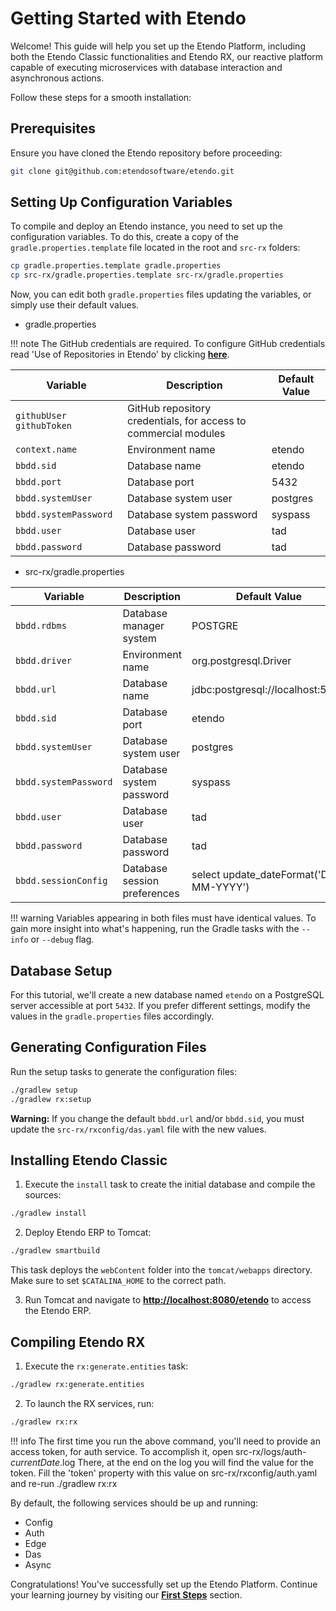 # Getting Started with Etendo

Welcome! This guide will help you set up the Etendo Platform, including both the Etendo Classic functionalities and Etendo RX, our reactive platform capable of executing microservices with database interaction and asynchronous actions.

Follow these steps for a smooth installation:

## Prerequisites

Ensure you have cloned the Etendo repository before proceeding:

```bash
git clone git@github.com:etendosoftware/etendo.git
```

## Setting Up Configuration Variables

To compile and deploy an Etendo instance, you need to set up the configuration variables. To do this, create a copy of the `gradle.properties.template` file located in the root and `src-rx` folders:

```bash
cp gradle.properties.template gradle.properties
cp src-rx/gradle.properties.template src-rx/gradle.properties
```

Now, you can edit both `gradle.properties` files updating the variables, or simply use their default values.

- gradle.properties

!!! note
    The GitHub credentials are required.
    To configure GitHub credentials read 'Use of Repositories in Etendo' by clicking [**here**](https://docs.etendo.software/en/technical-documentation/etendo-environment/requirements-and-tools/developer-tools/use-of-repositories-in-etendo).

| Variable                | Description                                                      | Default Value      |
| ----------------------- | ---------------------------------------------------------------- | ------------------ |
| `githubUser githubToken`| GitHub repository credentials, for access to commercial modules  |                    |
| `context.name`          | Environment name                                                 | etendo             |
| `bbdd.sid`              | Database name                                                    | etendo             |
| `bbdd.port`             | Database port                                                    | 5432               |
| `bbdd.systemUser`       | Database system user                                             | postgres           |
| `bbdd.systemPassword`   | Database system password                                         | syspass            |
| `bbdd.user`             | Database user                                                    | tad                |
| `bbdd.password`         | Database password                                                | tad                |


- src-rx/gradle.properties

| Variable      | Description                          | Default Value      |
| ------------- | ------------------------------------ | ------------------ |
| `bbdd.rdbms`| Database manager system  | POSTGRE |
| `bbdd.driver`       | Environment name | org.postgresql.Driver |
| `bbdd.url`    |  Database name | jdbc:postgresql://localhost:5432 |
| `bbdd.sid`    |  Database port | etendo |
| `bbdd.systemUser`    |  Database system user | postgres |
| `bbdd.systemPassword`    |  Database system password | syspass |
| `bbdd.user`    |  Database user | tad |
| `bbdd.password`    |  Database password | tad |
| `bbdd.sessionConfig	`    |  Database session preferences	 | select update_dateFormat('DD-MM-YYYY') |

!!! warning
    Variables appearing in both files must have identical values. To gain more insight into what's happening, run the Gradle tasks with the `--info` or `--debug` flag.


## Database Setup

For this tutorial, we'll create a new database named `etendo` on a PostgreSQL server accessible at port `5432`. If you prefer different settings, modify the values in the `gradle.properties` files accordingly.

## Generating Configuration Files

Run the setup tasks to generate the configuration files:

```bash
./gradlew setup
./gradlew rx:setup
```

**Warning:** If you change the default `bbdd.url` and/or `bbdd.sid`, you must update the `src-rx/rxconfig/das.yaml` file with the new values.

## Installing Etendo Classic

1. Execute the `install` task to create the initial database and compile the sources:

```bash
./gradlew install
```

2. Deploy Etendo ERP to Tomcat:

```bash
./gradlew smartbuild
```

This task deploys the `webContent` folder into the `tomcat/webapps` directory. Make sure to set `$CATALINA_HOME` to the correct path.

3. Run Tomcat and navigate to [**http://localhost:8080/etendo**](http://localhost:8080/etendo) to access the Etendo ERP.

## Compiling Etendo RX

1. Execute the `rx:generate.entities` task:

```bash
./gradlew rx:generate.entities
```

2. To launch the RX services, run:

```bash
./gradlew rx:rx
```
!!! info 
    The first time you run the above command, you'll need to provide an access token, for auth service.
    To accomplish it, open src-rx/logs/auth-*currentDate*.log
    There, at the end on the log you will find the value for the token.
    Fill the 'token' property with this value on src-rx/rxconfig/auth.yaml and re-run ./gradlew rx:rx


By default, the following services should be up and running:

- Config
- Auth
- Edge
- Das
- Async

Congratulations! You've successfully set up the Etendo Platform. Continue your learning journey by visiting our [**First Steps**](/docs/developer-guide/etendo-rx/tutorials/first-steps) section.
